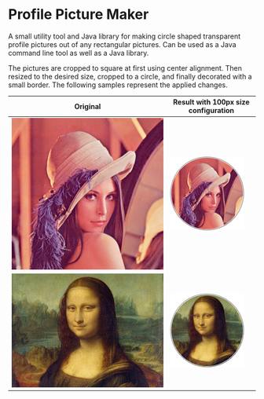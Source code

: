# Profile Picture Maker

A small utility tool and Java library for making circle shaped transparent profile pictures out of any rectangular pictures. Can be used as a Java command line tool as well as a Java library.

The pictures are cropped to square at first using center alignment. Then resized to the desired size, cropped to a circle, and finally decorated with a small border. The following samples represent the applied changes.

| Original | Result with 100px size configuration |
| --- | --- |
| ![Lena](src/test/resources/Lenna.png) | ![Lena](src/test/resources/Lenna_profile.png) |
| ![Mona Lisa](src/test/resources/Mona-lisa.jpg) | ![Lena](src/test/resources/Mona-lisa_profile.png) |

